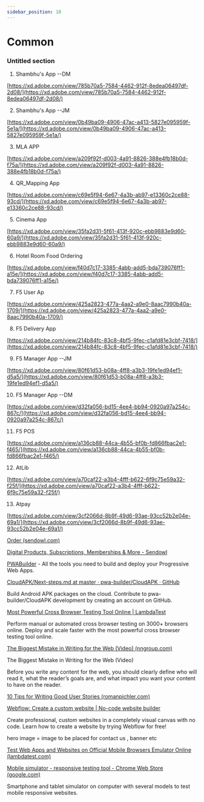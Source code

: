 ```yaml
---
sidebar_position: 10
---
```


# Common

### Untitled section

1. Shambhu's App --DM
   
[https://xd.adobe.com/view/785b70a5-7584-4462-912f-8edea06497df-2d08/](https://xd.adobe.com/view/785b70a5-7584-4462-912f-8edea06497df-2d08/)   

2. Shambhu's App --JM 

[https://xd.adobe.com/view/0b49ba09-4906-47ac-a413-5827e095959f-5e1a/](https://xd.adobe.com/view/0b49ba09-4906-47ac-a413-5827e095959f-5e1a/)

3. MLA APP

[https://xd.adobe.com/view/a209f92f-d003-4a91-8826-388e4fb18b0d-f75a/](https://xd.adobe.com/view/a209f92f-d003-4a91-8826-388e4fb18b0d-f75a/)

4. QR_Mapping App

[https://xd.adobe.com/view/c69e5f94-6e67-4a3b-ab97-e13360c2ce88-93cd/](https://xd.adobe.com/view/c69e5f94-6e67-4a3b-ab97-e13360c2ce88-93cd/)

5. Cinema App

[https://xd.adobe.com/view/35fa2d31-5f61-413f-920c-ebb9883e9d60-60a9/](https://xd.adobe.com/view/35fa2d31-5f61-413f-920c-ebb9883e9d60-60a9/)

6. Hotel Room Food Ordering

[https://xd.adobe.com/view/f40d7c17-3385-4abb-add5-bda739076ff1-a15e/](https://xd.adobe.com/view/f40d7c17-3385-4abb-add5-bda739076ff1-a15e/)

7. F5 User Ap
   
[https://xd.adobe.com/view/425a2823-477a-4aa2-a9e0-8aac7990b40a-1709/](https://xd.adobe.com/view/425a2823-477a-4aa2-a9e0-8aac7990b40a-1709/)

8. F5 Delivery App

[https://xd.adobe.com/view/214b84fc-83c8-4bf5-9fec-c1afd81e3cbf-7418/](https://xd.adobe.com/view/214b84fc-83c8-4bf5-9fec-c1afd81e3cbf-7418/)

9. F5 Manager App --JM

[https://xd.adobe.com/view/80f61d53-b08a-4ff8-a3b3-19fe1ed94ef1-d5a5/](https://xd.adobe.com/view/80f61d53-b08a-4ff8-a3b3-19fe1ed94ef1-d5a5/)

10. F5 Manager App --DM

[https://xd.adobe.com/view/d32fa056-bd15-4ee4-bb94-0920a97a254c-867c/](https://xd.adobe.com/view/d32fa056-bd15-4ee4-bb94-0920a97a254c-867c/)

11. F5 POS

[https://xd.adobe.com/view/a136cb88-44ca-4b55-bf0b-fd866fbac2e1-f465/](https://xd.adobe.com/view/a136cb88-44ca-4b55-bf0b-fd866fbac2e1-f465/)

12. AtLib

[https://xd.adobe.com/view/a70caf22-a3b4-4fff-b622-6f9c75e59a32-f25f/](https://xd.adobe.com/view/a70caf22-a3b4-4fff-b622-6f9c75e59a32-f25f/)

13. Atpay

[https://xd.adobe.com/view/3cf2066d-8b9f-49d6-93ae-93cc52b2e04e-69a1/](https://xd.adobe.com/view/3cf2066d-8b9f-49d6-93ae-93cc52b2e04e-69a1/)

[Order (sendowl.com)](https://transactions.sendowl.com/orders/6519443/download/c7350584415f631b45966b27c1c3abe6)

[Digital Products, Subscriptions, Memberships & More - Sendowl](https://www.sendowl.com/)

[PWABuilder](https://www.pwabuilder.com/) - All the tools you need to build and deploy your Progressive Web Apps.

[CloudAPK/Next-steps.md at master · pwa-builder/CloudAPK · GitHub](https://github.com/pwa-builder/CloudAPK/blob/master/Next-steps.md)

Build Android APK packages on the cloud. Contribute to pwa-builder/CloudAPK development by creating an account on GitHub.

[Most Powerful Cross Browser Testing Tool Online | LambdaTest](https://www.lambdatest.com/)

Perform manual or automated cross browser testing on 3000+ browsers online. Deploy and scale faster with the most powerful cross browser testing tool online.

[The Biggest Mistake in Writing for the Web (Video) (nngroup.com)](https://www.nngroup.com/videos/biggest-mistake-writing-web/)

The Biggest Mistake in Writing for the Web (Video)

Before you write any content for the web, you should clearly define who will read it, what the reader’s goals are, and what impact you want your content to have on the reader.

[10 Tips for Writing Good User Stories (romanpichler.com)](https://www.romanpichler.com/blog/10-tips-writing-good-user-stories/)

[Webflow: Create a custom website | No-code website builder](https://webflow.com/)

Create professional, custom websites in a completely visual canvas with no code. Learn how to create a website by trying Webflow for free!

hero image = image to be placed for contact us , banner etc

[Test Web Apps and Websites on Official Mobile Browsers Emulator Online (lambdatest.com)](https://www.lambdatest.com/mobile-emulator-for-browser-testing)

[Mobile simulator - responsive testing tool - Chrome Web Store (google.com)](https://chrome.google.com/webstore/detail/mobile-simulator-responsi/ckejmhbmlajgoklhgbapkiccekfoccmk/related)

Smartphone and tablet simulator on computer with several models to test mobile responsive websites.

